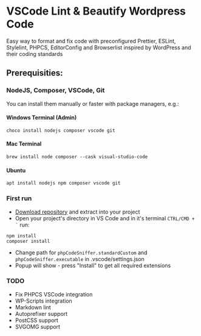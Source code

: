 # VSCode Lint & Beautify Wordpress Code
Easy way to format and fix code with preconfigured Prettier, ESLint, Stylelint, PHPCS, EditorConfig and Browserlist inspired by WordPress and their coding standards

## Prerequisities:
### NodeJS, Composer, VSCode, Git
You can install them manually or faster with package managers, e.g.:
#### Windows Terminal (Admin)
```choco install nodejs composer vscode git```

#### Mac Terminal
```brew install node composer --cask visual-studio-code```

#### Ubuntu 
```apt install nodejs npm composer vscode git```

### First run
- [Download repository](https://github.com/musosoft/vscode-lint-beautify-wordpress-code/archive/main.zip) and extract into your project
- Open your project's directory in VS Code and in it's terminal `` CTRL/CMD + ` `` run:
```
npm install
composer install
```
- Change path for ``phpCodeSniffer.standardCustom`` and ``phpCodeSniffer.executable`` in .vscode/settings.json
- Popup will show - press "Install" to get all required extensions

### TODO
- Fix PHPCS VSCode integration
- WP-Scripts integration
- Markdown lint
- Autoprefixer support
- PostCSS support
- SVGOMG support
